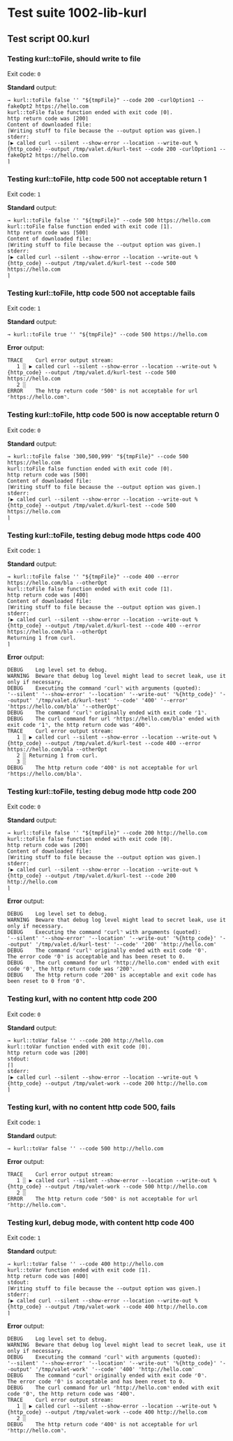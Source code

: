 # Test suite 1002-lib-kurl

## Test script 00.kurl

### Testing kurl::toFile, should write to file

Exit code: `0`

**Standard** output:

```plaintext
→ kurl::toFile false '' "${tmpFile}" --code 200 -curlOption1 --fakeOpt2 https://hello.com
kurl::toFile false function ended with exit code ⌈0⌉.
http return code was ⌈200⌉
Content of downloaded file:
⌈Writing stuff to file because the --output option was given.⌉
stderr:
⌈▶ called curl --silent --show-error --location --write-out %{http_code} --output /tmp/valet.d/kurl-test --code 200 -curlOption1 --fakeOpt2 https://hello.com
⌉
```

### Testing kurl::toFile, http code 500 not acceptable return 1

Exit code: `1`

**Standard** output:

```plaintext
→ kurl::toFile false '' "${tmpFile}" --code 500 https://hello.com
kurl::toFile false function ended with exit code ⌈1⌉.
http return code was ⌈500⌉
Content of downloaded file:
⌈Writing stuff to file because the --output option was given.⌉
stderr:
⌈▶ called curl --silent --show-error --location --write-out %{http_code} --output /tmp/valet.d/kurl-test --code 500 https://hello.com
⌉
```

### Testing kurl::toFile, http code 500 not acceptable fails

Exit code: `1`

**Standard** output:

```plaintext
→ kurl::toFile true '' "${tmpFile}" --code 500 https://hello.com
```

**Error** output:

```log
TRACE    Curl error output stream:
   1 ░ ▶ called curl --silent --show-error --location --write-out %{http_code} --output /tmp/valet.d/kurl-test --code 500 https://hello.com
   2 ░ 
ERROR    The http return code ⌜500⌝ is not acceptable for url ⌜https://hello.com⌝.
```

### Testing kurl::toFile, http code 500 is now acceptable return 0

Exit code: `0`

**Standard** output:

```plaintext
→ kurl::toFile false '300,500,999' "${tmpFile}" --code 500 https://hello.com
kurl::toFile false function ended with exit code ⌈0⌉.
http return code was ⌈500⌉
Content of downloaded file:
⌈Writing stuff to file because the --output option was given.⌉
stderr:
⌈▶ called curl --silent --show-error --location --write-out %{http_code} --output /tmp/valet.d/kurl-test --code 500 https://hello.com
⌉
```

### Testing kurl::toFile, testing debug mode https code 400

Exit code: `1`

**Standard** output:

```plaintext
→ kurl::toFile false '' "${tmpFile}" --code 400 --error https://hello.com/bla --otherOpt
kurl::toFile false function ended with exit code ⌈1⌉.
http return code was ⌈400⌉
Content of downloaded file:
⌈Writing stuff to file because the --output option was given.⌉
stderr:
⌈▶ called curl --silent --show-error --location --write-out %{http_code} --output /tmp/valet.d/kurl-test --code 400 --error https://hello.com/bla --otherOpt
Returning 1 from curl.
⌉
```

**Error** output:

```log
DEBUG    Log level set to debug.
WARNING  Beware that debug log level might lead to secret leak, use it only if necessary.
DEBUG    Executing the command ⌜curl⌝ with arguments (quoted): 
'--silent' '--show-error' '--location' '--write-out' '%{http_code}' '--output' '/tmp/valet.d/kurl-test' '--code' '400' '--error' 'https://hello.com/bla' '--otherOpt'
DEBUG    The command ⌜curl⌝ originally ended with exit code ⌜1⌝.
DEBUG    The curl command for url ⌜https://hello.com/bla⌝ ended with exit code ⌜1⌝, the http return code was ⌜400⌝.
TRACE    Curl error output stream:
   1 ░ ▶ called curl --silent --show-error --location --write-out %{http_code} --output /tmp/valet.d/kurl-test --code 400 --error https://hello.com/bla --otherOpt
   2 ░ Returning 1 from curl.
   3 ░ 
DEBUG    The http return code ⌜400⌝ is not acceptable for url ⌜https://hello.com/bla⌝.
```

### Testing kurl::toFile, testing debug mode http code 200

Exit code: `0`

**Standard** output:

```plaintext
→ kurl::toFile false '' "${tmpFile}" --code 200 http://hello.com
kurl::toFile false function ended with exit code ⌈0⌉.
http return code was ⌈200⌉
Content of downloaded file:
⌈Writing stuff to file because the --output option was given.⌉
stderr:
⌈▶ called curl --silent --show-error --location --write-out %{http_code} --output /tmp/valet.d/kurl-test --code 200 http://hello.com
⌉
```

**Error** output:

```log
DEBUG    Log level set to debug.
WARNING  Beware that debug log level might lead to secret leak, use it only if necessary.
DEBUG    Executing the command ⌜curl⌝ with arguments (quoted): 
'--silent' '--show-error' '--location' '--write-out' '%{http_code}' '--output' '/tmp/valet.d/kurl-test' '--code' '200' 'http://hello.com'
DEBUG    The command ⌜curl⌝ originally ended with exit code ⌜0⌝.
The error code ⌜0⌝ is acceptable and has been reset to 0.
DEBUG    The curl command for url ⌜http://hello.com⌝ ended with exit code ⌜0⌝, the http return code was ⌜200⌝.
DEBUG    The http return code ⌜200⌝ is acceptable and exit code has been reset to 0 from ⌜0⌝.
```

### Testing kurl, with no content http code 200

Exit code: `0`

**Standard** output:

```plaintext
→ kurl::toVar false '' --code 200 http://hello.com
kurl::toVar function ended with exit code ⌈0⌉.
http return code was ⌈200⌉
stdout:
⌈⌉
stderr:
⌈▶ called curl --silent --show-error --location --write-out %{http_code} --output /tmp/valet-work --code 200 http://hello.com
⌉
```

### Testing kurl, with no content http code 500, fails

Exit code: `1`

**Standard** output:

```plaintext
→ kurl::toVar false '' --code 500 http://hello.com
```

**Error** output:

```log
TRACE    Curl error output stream:
   1 ░ ▶ called curl --silent --show-error --location --write-out %{http_code} --output /tmp/valet-work --code 500 http://hello.com
   2 ░ 
ERROR    The http return code ⌜500⌝ is not acceptable for url ⌜http://hello.com⌝.
```

### Testing kurl, debug mode, with content http code 400

Exit code: `1`

**Standard** output:

```plaintext
→ kurl::toVar false '' --code 400 http://hello.com
kurl::toVar function ended with exit code ⌈1⌉.
http return code was ⌈400⌉
stdout:
⌈Writing stuff to file because the --output option was given.⌉
stderr:
⌈▶ called curl --silent --show-error --location --write-out %{http_code} --output /tmp/valet-work --code 400 http://hello.com
⌉
```

**Error** output:

```log
DEBUG    Log level set to debug.
WARNING  Beware that debug log level might lead to secret leak, use it only if necessary.
DEBUG    Executing the command ⌜curl⌝ with arguments (quoted): 
'--silent' '--show-error' '--location' '--write-out' '%{http_code}' '--output' '/tmp/valet-work' '--code' '400' 'http://hello.com'
DEBUG    The command ⌜curl⌝ originally ended with exit code ⌜0⌝.
The error code ⌜0⌝ is acceptable and has been reset to 0.
DEBUG    The curl command for url ⌜http://hello.com⌝ ended with exit code ⌜0⌝, the http return code was ⌜400⌝.
TRACE    Curl error output stream:
   1 ░ ▶ called curl --silent --show-error --location --write-out %{http_code} --output /tmp/valet-work --code 400 http://hello.com
   2 ░ 
DEBUG    The http return code ⌜400⌝ is not acceptable for url ⌜http://hello.com⌝.
```

